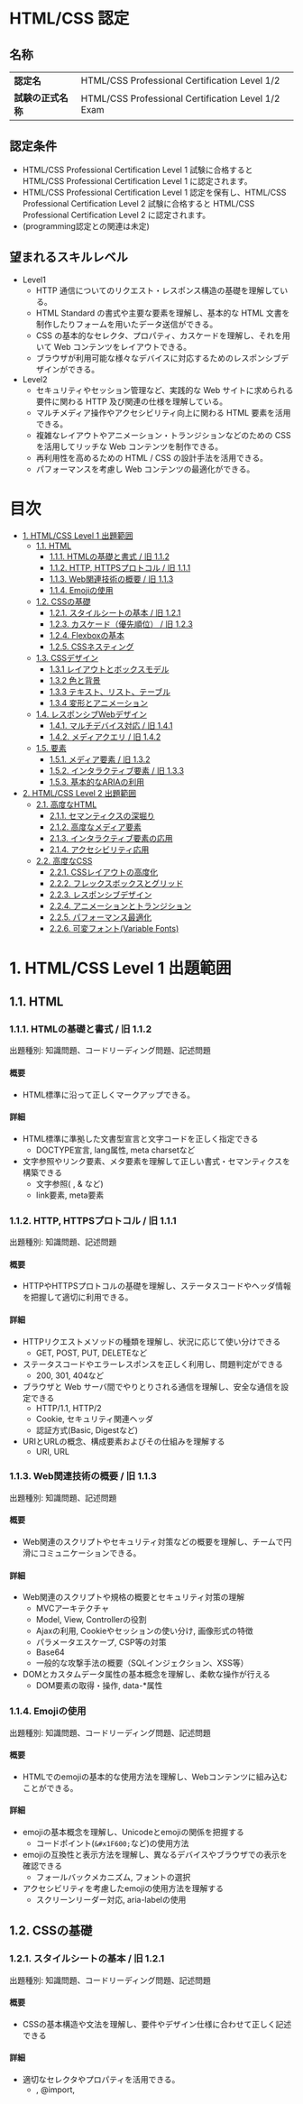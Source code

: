 # HTML/CSS 認定 <!-- omit in toc -->

## 名称 <!-- omit in toc -->

|                    |                                               |
|--------------------|-----------------------------------------------|
| **認定名**         | HTML/CSS Professional Certification Level 1/2   |
| **試験の正式名称** | HTML/CSS Professional Certification Level 1/2 Exam |

## 認定条件 <!-- omit in toc -->

- HTML/CSS Professional Certification Level 1 試験に合格すると HTML/CSS Professional Certification Level 1 に認定されます。
- HTML/CSS Professional Certification Level 1 認定を保有し、HTML/CSS Professional Certification Level 2 試験に合格すると HTML/CSS Professional Certification Level 2 に認定されます。
- (programming認定との関連は未定)

## 望まれるスキルレベル <!-- omit in toc -->

- Level1
  - HTTP 通信についてのリクエスト・レスポンス構造の基礎を理解している。
  - HTML Standard の書式や主要な要素を理解し、基本的な HTML 文書を制作したりフォームを用いたデータ送信ができる。
  - CSS の基本的なセレクタ、プロパティ、カスケードを理解し、それを用いて Web コンテンツをレイアウトできる。
  - ブラウザが利用可能な様々なデバイスに対応するためのレスポンシブデザインができる。
- Level2
  - セキュリティやセッション管理など、実践的な Web サイトに求められる要件に関わる HTTP 及び関連の仕様を理解している。
  - マルチメディア操作やアクセシビリティ向上に関わる HTML 要素を活用できる。
  - 複雑なレイアウトやアニメーション・トランジションなどのための CSS を活用してリッチな Web コンテンツを制作できる。
  - 再利用性を高めるための HTML / CSS の設計手法を活用できる。
  - パフォーマンスを考慮し Web コンテンツの最適化ができる。

# 目次 <!-- omit in toc -->
- [1. HTML/CSS Level 1 出題範囲](#1-htmlcss-level-1-出題範囲)
  - [1.1. HTML](#11-html)
    - [1.1.1. HTMLの基礎と書式 / 旧 1.1.2](#111-htmlの基礎と書式--旧-112)
    - [1.1.2. HTTP, HTTPSプロトコル / 旧 1.1.1](#112-http-httpsプロトコル--旧-111)
    - [1.1.3. Web関連技術の概要 / 旧 1.1.3](#113-web関連技術の概要--旧-113)
    - [1.1.4. Emojiの使用](#114-emojiの使用)
  - [1.2. CSSの基礎](#12-cssの基礎)
    - [1.2.1. スタイルシートの基本 / 旧 1.2.1](#121-スタイルシートの基本--旧-121)
    - [1.2.3. カスケード（優先順位） / 旧 1.2.3](#123-カスケード優先順位--旧-123)
    - [1.2.4. Flexboxの基本](#124-flexboxの基本)
    - [1.2.5. CSSネスティング](#125-cssネスティング)
  - [1.3. CSSデザイン](#13-cssデザイン)
    - [1.3.1 レイアウトとボックスモデル](#131-レイアウトとボックスモデル)
    - [1.3.2 色と背景](#132-色と背景)
    - [1.3.3 テキスト、リスト、テーブル](#133-テキストリストテーブル)
    - [1.3.4 変形とアニメーション](#134-変形とアニメーション)
  - [1.4. レスポンシブWebデザイン](#14-レスポンシブwebデザイン)
    - [1.4.1. マルチデバイス対応 / 旧 1.4.1](#141-マルチデバイス対応--旧-141)
    - [1.4.2. メディアクエリ / 旧 1.4.2](#142-メディアクエリ--旧-142)
  - [1.5. 要素](#15-要素)
    - [1.5.1. メディア要素 / 旧 1.3.2](#151-メディア要素--旧-132)
    - [1.5.2. インタラクティブ要素 / 旧 1.3.3](#152-インタラクティブ要素--旧-133)
    - [1.5.3. 基本的なARIAの利用](#153-基本的なariaの利用)
- [2. HTML/CSS Level 2 出題範囲](#2-htmlcss-level-2-出題範囲)
  - [2.1. 高度なHTML](#21-高度なhtml)
    - [2.1.1. セマンティクスの深堀り](#211-セマンティクスの深堀り)
    - [2.1.2. 高度なメディア要素](#212-高度なメディア要素)
    - [2.1.3. インタラクティブ要素の応用](#213-インタラクティブ要素の応用)
    - [2.1.4. アクセシビリティ応用](#214-アクセシビリティ応用)
  - [2.2. 高度なCSS](#22-高度なcss)
    - [2.2.1. CSSレイアウトの高度化](#221-cssレイアウトの高度化)
    - [2.2.2. フレックスボックスとグリッド](#222-フレックスボックスとグリッド)
    - [2.2.3. レスポンシブデザイン](#223-レスポンシブデザイン)
    - [2.2.4. アニメーションとトランジション](#224-アニメーションとトランジション)
    - [2.2.5. パフォーマンス最適化](#225-パフォーマンス最適化)
    - [2.2.6. 可変フォント(Variable Fonts)](#226-可変フォントvariable-fonts)

# 1. HTML/CSS Level 1 出題範囲

## 1.1. HTML

### 1.1.1. HTMLの基礎と書式 / 旧 1.1.2

出題種別: 知識問題、コードリーディング問題、記述問題

#### 概要 <!-- omit in toc -->
- HTML標準に沿って正しくマークアップできる。

#### 詳細 <!-- omit in toc -->
- HTML標準に準拠した文書型宣言と文字コードを正しく指定できる
  - DOCTYPE宣言, lang属性, meta charsetなど
- 文字参照やリンク要素、メタ要素を理解して正しい書式・セマンティクスを構築できる
  - 文字参照(&nbsp;, &amp; など)
  - link要素, meta要素

### 1.1.2. HTTP, HTTPSプロトコル / 旧 1.1.1
出題種別: 知識問題、記述問題

#### 概要 <!-- omit in toc -->
- HTTPやHTTPSプロトコルの基礎を理解し、ステータスコードやヘッダ情報を把握して適切に利用できる。

#### 詳細 <!-- omit in toc -->
- HTTPリクエストメソッドの種類を理解し、状況に応じて使い分けできる
  - GET, POST, PUT, DELETEなど
- ステータスコードやエラーレスポンスを正しく利用し、問題判定ができる
  - 200, 301, 404など
- ブラウザと Web サーバ間でやりとりされる通信を理解し、安全な通信を設定できる
  - HTTP/1.1, HTTP/2
  - Cookie, セキュリティ関連ヘッダ
  - 認証方式(Basic, Digestなど)
- URIとURLの概念、構成要素およびその仕組みを理解する
  - URI, URL

### 1.1.3. Web関連技術の概要 / 旧 1.1.3
出題種別: 知識問題、記述問題

#### 概要 <!-- omit in toc -->
- Web関連のスクリプトやセキュリティ対策などの概要を理解し、チームで円滑にコミュニケーションできる。

#### 詳細 <!-- omit in toc -->
- Web関連のスクリプトや規格の概要とセキュリティ対策の理解
  - MVCアーキテクチャ
  - Model, View, Controllerの役割
  - Ajaxの利用, Cookieやセッションの使い分け, 画像形式の特徴
  - パラメータエスケープ, CSP等の対策
  - Base64
  - 一般的な攻撃手法の概要（SQLインジェクション、XSS等）
- DOMとカスタムデータ属性の基本概念を理解し、柔軟な操作が行える
  - DOM要素の取得・操作, data-*属性

### 1.1.4. Emojiの使用
出題種別: 知識問題、コードリーディング問題、記述問題

#### 概要 <!-- omit in toc -->

- HTMLでのemojiの基本的な使用方法を理解し、Webコンテンツに組み込むことができる。

#### 詳細 <!-- omit in toc -->
- emojiの基本概念を理解し、Unicodeとemojiの関係を把握する
  - コードポイント(`&#x1F600;`など)の使用方法
- emojiの互換性と表示方法を理解し、異なるデバイスやブラウザでの表示を確認できる
  - フォールバックメカニズム, フォントの選択
- アクセシビリティを考慮したemojiの使用方法を理解する
  - スクリーンリーダー対応, aria-labelの使用

## 1.2. CSSの基礎

### 1.2.1. スタイルシートの基本 / 旧 1.2.1
出題種別: 知識問題、コードリーディング問題、記述問題

#### 概要 <!-- omit in toc -->
- CSSの基本構造や文法を理解し、要件やデザイン仕様に合わせて正しく記述できる

#### 詳細 <!-- omit in toc -->
- 適切なセレクタやプロパティを活用できる。
  - <link>, @import, <style>, style属性の使い分けができる
  - セレクタ, タイプセレクタ, クラスセレクタ, IDセレクタ, ユニバーサルセレクタ, 属性セレクタ
  - シンプルセレクタ（疑似クラス）, 疑似要素, 結合子, グループ化
- 外部スタイルシートのリンク方法やインライン・内部スタイルシートの使い分けができる

### 1.2.3. カスケード（優先順位） / 旧 1.2.3
出題種別: 知識問題、コードリーディング問題、記述問題

#### 概要 <!-- omit in toc -->
- カスケードや継承、特異性を正しく理解し、効率的にスタイルを管理できる。

#### 詳細 <!-- omit in toc -->
- 記述場所による優先順位やセレクタの計算方法
  - !important
  - 継承されないプロパティの扱い
  - 詳細度 (Specificity)

### 1.2.4. Flexboxの基本
出題種別: 知識問題、コードリーディング問題、記述問題

#### 概要 <!-- omit in toc -->
- Flexboxを用いて柔軟なレイアウトが組める基礎を身につける。
  - display: flex, flex-direction, justify-content, align-items

#### 詳細 <!-- omit in toc -->
- Flexboxを理解し、柔軟なレイアウトを組み立てる
  - display: flex, flex-direction, justify-content, align-items

### 1.2.5. CSSネスティング
出題種別: 知識問題、コードリーディング問題、記述問題

#### 概要 <!-- omit in toc -->
CSSネスティングにより、スタイルルールを論理的にグループ化でき、可読性とメンテナンス性を向上する。

#### 詳細 <!-- omit in toc -->
- ネスト構文で親子関係に基づいた記述が可能  
- 一部の最新ブラウザやコンパイラで利用可能

## 1.3. CSSデザイン
出題種別: 知識問題、コードリーディング問題、記述問題

### 1.3.1 レイアウトとボックスモデル
#### 概要 <!-- omit in toc -->
- コンテンツのレイアウトに関する記述方法とボックスモデルの正しい適用を理解する。
#### 詳細 <!-- omit in toc -->
- ボックスモデルの理解と適用
- フロートとクリアの使用方法
- ポジショニング（static, relative, absolute, fixed, sticky）
- 要素のスタッキング順序を制御する`z-index`プロパティの理解と適用

### 1.3.2 色と背景
#### 概要 <!-- omit in toc -->
- 色の指定と背景設定の基本を理解する。
#### 詳細 <!-- omit in toc -->
- 色の指定方法（名前、hex、rgb、rgba、hsl、hsla）、透過 (opacity) およびグラデーション
- 背景プロパティ（background-*, border-*, box-shadow）

### 1.3.3 テキスト、リスト、テーブル
#### 概要 <!-- omit in toc -->
- テキスト、リスト、テーブルのスタイル設定の基礎を理解する。
#### 詳細 <!-- omit in toc -->
- フォントファミリー、サイズ、ウェイトの設定
- テキスト修飾（underline, overline, line-through）
- リストスタイルとテーブルのスタイル設定（border-collapse, border-spacing）

### 1.3.4 変形とアニメーション
#### 概要 <!-- omit in toc -->
- 変形とアニメーションの基本テクニックを理解し、インタラクティブなエフェクトを実現する。
#### 詳細 <!-- omit in toc -->
- 2D/3D変形（transform: translate, rotate, scale, skew）
- トランジション（transition-property, transition-duration, transition-timing-function, transition-delay）
- アニメーション（@keyframes, animation-name, animation-duration, animation-timing-function, animation-delay, animation-iteration-count, animation-direction）

## 1.4. レスポンシブWebデザイン
出題種別: 知識問題、コードリーディング問題、記述問題

### 1.4.1. マルチデバイス対応 / 旧 1.4.1
出題種別: 知識問題、コードリーディング問題、記述問題

#### 概要 <!-- omit in toc -->
- レスポンシブデザインの基本を理解し、各デバイスに応じたレイアウトを実装できる。

#### 詳細 <!-- omit in toc -->
- レイアウトの実装手法
  - viewport
  - ブレークポイント
  - 単純なFlexboxやグリッドレイアウトの利用
- コンテンツとメディアの最適化
  - srcset, sizes
  - object-fit, object-position

### 1.4.2. メディアクエリ / 旧 1.4.2
出題種別: 知識問題、コードリーディング問題、記述問題

#### 概要 <!-- omit in toc -->
- メディアクエリを駆使してデバイス幅に応じたスタイルを切り替えられる。

#### 詳細 <!-- omit in toc -->
- メディアクエリの基本使用
  - `min-width`、`max-width`、@media
- 各ブレークポイントに合わせたカスタムスタイルの適用方法

## 1.5. 要素

### 1.5.1. メディア要素 / 旧 1.3.2
出題種別: 知識問題、コードリーディング問題、記述問題

#### 概要 <!-- omit in toc -->
- メディア要素を理解し、適切に使用できる。

#### 詳細 <!-- omit in toc -->
- 画像、音声、動画などのメディア要素を正しく使用できる
  - `img`, `audio`, `video`, `source`, `track`
- メディア要素の属性やイベントを理解し、適切に利用できる
  - src, alt, controls, autoplay, loop, muted, preload, poster
  - loadstart, loadeddata, play, pause, ended

### 1.5.2. インタラクティブ要素 / 旧 1.3.3  
出題種別: 知識問題、コードリーディング問題、記述問題  

#### 概要 <!-- omit in toc -->
- インタラクティブ要素を理解し、適切に使用できる。  

#### 詳細 <!-- omit in toc -->
- フォーム要素やインタラクティブ要素を正しく使用できる  
  - form, input, button, select, textarea, label, fieldset, legend 
- フォーム要素の属性やイベントを理解し、適切に利用できる  
  - type, name, value, placeholder, required, disabled, readonly, checked, selected, multiple, size, maxlength, minlength, pattern, step, min, max, autocomplete, autofocus, novalidate, form, formaction, formenctype, formmethod, formnovalidate, formtarget
  - submit, reset, change, input, focus, blur  

### 1.5.3. 基本的なARIAの利用  
出題種別: 知識問題、コードリーディング問題、記述問題  

#### 概要 <!-- omit in toc -->
- ARIAを理解し、基本的なアクセシビリティ対応ができる。  

#### 詳細 <!-- omit in toc -->
- ARIAの基本概念を理解し、適切に利用できる  
  - role, aria-label, aria-labelledby, aria-describedby, aria-hidden, aria-live, aria-atomic, aria-relevant, aria-busy, aria-controls, aria-expanded, aria-haspopup, aria-pressed, aria-selected, aria-checked, aria-disabled, aria-readonly, aria-required, aria-valuemax, aria-valuemin, aria-valuenow, aria-valuetext  

# 2. HTML/CSS Level 2 出題範囲

## 2.1. 高度なHTML

### 2.1.1. セマンティクスの深堀り
出題種別: 知識問題、コードリーディング問題、記述問題

#### 概要 <!-- omit in toc -->

- HTML要素や属性のセマンティクスを深く理解し、SEOやアクセシビリティを考慮したコーディングができる。

#### 詳細 <!-- omit in toc -->
- 深いセマンティクスを意識したタグ選択やARIA属性の使い方を身につける
  - article, section, マイクロデータ

### 2.1.2. 高度なメディア要素
出題種別: 知識問題、コードリーディング問題、記述問題

#### 概要 <!-- omit in toc -->

- ビデオやオーディオ要素を高度に利用し、カスタムコントロールやインタラクティブなメディアコンテンツを作成できる。

#### 詳細 <!-- omit in toc -->
- カスタムコントロールや字幕など、メディア要素を使いこなす応用力を習得する
  - Media Source Extensions, WebVTT

### 2.1.3. インタラクティブ要素の応用
出題種別: 知識問題、コードリーディング問題、記述問題

#### 概要 <!-- omit in toc -->

- インタラクティブ要素を応用し、ユーザーエクスペリエンスを向上させる高度なフォームやウィジェットを作成できる。

#### 詳細 <!-- omit in toc -->
- 高度なインタラクティブ要素を実装し、ユーザーエクスペリエンスを向上できる
  - dialog, details, Constraint Validation API

### 2.1.4. アクセシビリティ応用
出題種別: 知識問題、コードリーディング問題、記述問題

#### 概要 <!-- omit in toc -->

- ARIAを高度に活用し、複雑なウィジェットのアクセシビリティを向上させることができる。

#### 詳細 <!-- omit in toc -->
- ARIAを高度に活用し、複雑なウィジェットにもアクセシビリティを提供できる
  - ARIA roles, states, properties

## 2.2. 高度なCSS

### 2.2.1. CSSレイアウトの高度化
出題種別: 知識問題、コードリーディング問題、記述問題

#### 概要 <!-- omit in toc -->

- 高度なCSSレイアウト技術を使用して、複雑なレイアウトやスタイリングを実現できる。

#### 詳細 <!-- omit in toc -->
- CSS ShapesやSubgridなど、最先端のレイアウト技術を応用できる
  - CSS Houdini, CSS Logical Properties

### 2.2.2. フレックスボックスとグリッド
出題種別: 知識問題、コードリーディング問題、記述問題

#### 概要 <!-- omit in toc -->

- CSS GridやFlexboxを利用して、複雑なレイアウトを実現できる。

#### 詳細 <!-- omit in toc -->
- FlexboxやCSS Gridを活用し、複雑なレイアウトを効率的に構築できる
  - ダイナミックな配置とサイズ調整

### 2.2.3. レスポンシブデザイン
出題種別: 知識問題、コードリーディング問題、記述問題

#### 概要 <!-- omit in toc -->

- 高度なレスポンシブデザイン手法を理解し、複雑なデバイス環境や動的なレイアウト要求に対応したWebコンテンツを作成できる。

#### 詳細 <!-- omit in toc -->
- 高度なメディアクエリ戦略
  - 複数のブレークポイントを組み合わせた柔軟なスタイル設計
- `calc()`, `clamp()`, CSSカスタムプロパティ等を活用した動的なレイアウト調整
- 複雑なレイアウト設計
  - 高度なFlexboxやCSS Grid技術を使った柔軟なコンテンツ再配置
  - 必要に応じたコンテナクエリなどの先進技術の検討・実装
- コンテンツとメディアの最適化
  - 詳細なレスポンシブ画像の設定と、適応型メディア選択戦略
  - CSSの `object-fit` や `object-position` を活用した、精密なメディア表示の調整

### 2.2.4. アニメーションとトランジション
出題種別: 知識問題、コードリーディング問題、記述問題

#### 概要 <!-- omit in toc -->

- CSSアニメーションやトランジションを利用して、インタラクティブなエフェクトを実現できる。

#### 詳細 <!-- omit in toc -->
- CSSアニメーションやトランジションを使い、動きのあるUIをデザインできる
  - @keyframes, animation, transform, transition

### 2.2.5. パフォーマンス最適化
出題種別: 知識問題、コードリーディング問題、記述問題

#### 概要 <!-- omit in toc -->

- CSSのパフォーマンスを最適化し、効率的なスタイルシートを作成できる。

#### 詳細 <!-- omit in toc -->
- レンダリング最適化やコンテンツの軽量化を意識し、効率的なスタイルを実現できる
  - Critical CSS, Lazy Loading, Minification

### 2.2.6. 可変フォント(Variable Fonts)
出題種別: 知識問題、コードリーディング問題

#### 概要 <!-- omit in toc -->
- 可変フォントを使用して、サイズや太さなどを動的に制御する知識を持ち、パフォーマンスの向上とデザイン表現を両立できる。

#### 詳細 <!-- omit in toc -->
- フォントの軸調整を応用し、可変フォントでパフォーマンスとデザインを両立できる
  - font-variation-settings, @font-face
